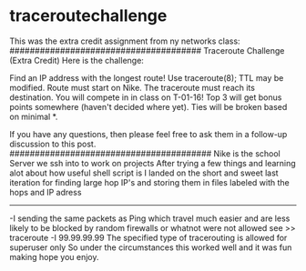 # traceroutechallenge
This was the extra credit assignment from ny networks class:
######################################
Traceroute Challenge (Extra Credit)
Here is the challenge:
 
Find an IP address with the longest route!
Use traceroute(8); TTL may be modified. 
Route must start on Nike.
The traceroute must reach its destination. 
You will compete in in class on T-01-16!
Top 3 will get bonus points somewhere (haven't decided where yet).
Ties will be broken based on minimal *.
 
If you have any questions, then please feel free to ask them in a follow-up discussion to this post. 
########################################
Nike is the school Server we ssh into to work on projects
After trying a few things and learning alot about how useful shell script is
I landed on the short and sweet last iteration for finding large hop IP's and 
storing them in files labeled with the hops and IP adress
____
-I sending the same packets as Ping which travel much easier and are less 
likely to be blocked by random firewalls or whatnot were not allowed 
see  >>
traceroute -I 99.99.99.99
The specified type of tracerouting is allowed for superuser only
So under the circumstances this worked well and it was fun making
hope you enjoy.
